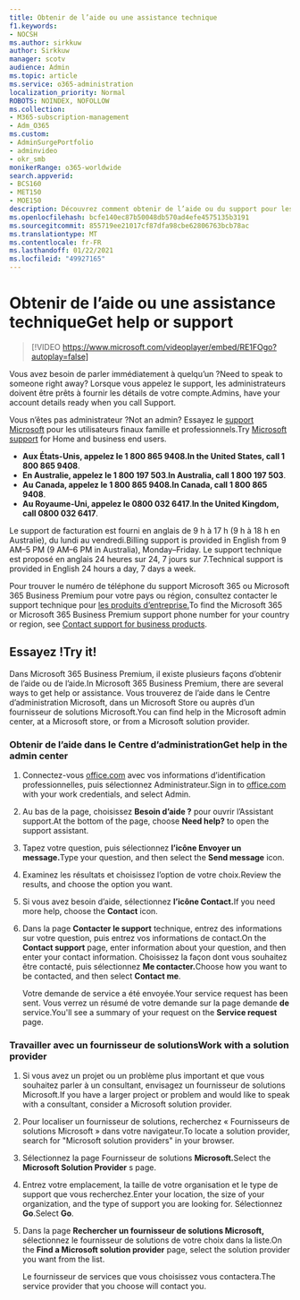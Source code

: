 ```yaml
---
title: Obtenir de l’aide ou une assistance technique
f1.keywords:
- NOCSH
ms.author: sirkkuw
author: Sirkkuw
manager: scotv
audience: Admin
ms.topic: article
ms.service: o365-administration
localization_priority: Normal
ROBOTS: NOINDEX, NOFOLLOW
ms.collection:
- M365-subscription-management
- Adm_O365
ms.custom:
- AdminSurgePortfolio
- adminvideo
- okr_smb
monikerRange: o365-worldwide
search.appverid:
- BCS160
- MET150
- MOE150
description: Découvrez comment obtenir de l’aide ou du support pour les administrateurs dans Microsoft 365 Business Premium.
ms.openlocfilehash: bcfe140ec87b50048db570ad4efe4575135b3191
ms.sourcegitcommit: 855719ee21017cf87dfa98cbe62806763bcb78ac
ms.translationtype: MT
ms.contentlocale: fr-FR
ms.lasthandoff: 01/22/2021
ms.locfileid: "49927165"
---
```

# <a name="get-help-or-support"></a><span data-ttu-id="4df2c-103">Obtenir de l’aide ou une assistance technique</span><span class="sxs-lookup"><span data-stu-id="4df2c-103">Get help or support</span></span>

> [!VIDEO https://www.microsoft.com/videoplayer/embed/RE1FOgo?autoplay=false]

<span data-ttu-id="4df2c-104">Vous avez besoin de parler immédiatement à quelqu’un ?</span><span class="sxs-lookup"><span data-stu-id="4df2c-104">Need to speak to someone right away?</span></span> <span data-ttu-id="4df2c-105">Lorsque vous appelez le support, les administrateurs doivent être prêts à fournir les détails de votre compte.</span><span class="sxs-lookup"><span data-stu-id="4df2c-105">Admins, have your account details ready when you call Support.</span></span>

<span data-ttu-id="4df2c-106">Vous n’êtes pas administrateur ?</span><span class="sxs-lookup"><span data-stu-id="4df2c-106">Not an admin?</span></span> <span data-ttu-id="4df2c-107">Essayez le [support Microsoft](https://go.microsoft.com/fwlink/?linkid=860695) pour les utilisateurs finaux famille et professionnels.</span><span class="sxs-lookup"><span data-stu-id="4df2c-107">Try [Microsoft support](https://go.microsoft.com/fwlink/?linkid=860695) for Home and business end users.</span></span>

- <span data-ttu-id="4df2c-108">**Aux États-Unis, appelez le 1 800 865 9408.**</span><span class="sxs-lookup"><span data-stu-id="4df2c-108">**In the United States, call 1 800 865 9408**.</span></span>
- <span data-ttu-id="4df2c-109">**En Australie, appelez le 1 800 197 503**.</span><span class="sxs-lookup"><span data-stu-id="4df2c-109">**In Australia, call 1 800 197 503**.</span></span>
- <span data-ttu-id="4df2c-110">**Au Canada, appelez le 1 800 865 9408.**</span><span class="sxs-lookup"><span data-stu-id="4df2c-110">**In Canada, call 1 800 865 9408**.</span></span>
- <span data-ttu-id="4df2c-111">**Au Royaume-Uni, appelez le 0800 032 6417**.</span><span class="sxs-lookup"><span data-stu-id="4df2c-111">**In the United Kingdom, call 0800 032 6417**.</span></span>

<span data-ttu-id="4df2c-112">Le support de facturation est fourni en anglais de 9 h à 17 h (9 h à 18 h en Australie), du lundi au vendredi.</span><span class="sxs-lookup"><span data-stu-id="4df2c-112">Billing support is provided in English from 9 AM–5 PM (9 AM–6 PM in Australia), Monday–Friday.</span></span>
<span data-ttu-id="4df2c-113">Le support technique est proposé en anglais 24 heures sur 24, 7 jours sur 7.</span><span class="sxs-lookup"><span data-stu-id="4df2c-113">Technical support is provided in English 24 hours a day, 7 days a week.</span></span>

<span data-ttu-id="4df2c-114">Pour trouver le numéro de téléphone du support Microsoft 365 ou Microsoft 365 Business Premium pour votre pays ou région, consultez contacter le support technique pour [les produits d’entreprise.](https://support.microsoft.com/office/32a17ca7-6fa0-4870-8a8d-e25ba4ccfd4b)</span><span class="sxs-lookup"><span data-stu-id="4df2c-114">To find the Microsoft 365 or Microsoft 365 Business Premium support phone number for your country or region, see [Contact support for business products](https://support.microsoft.com/office/32a17ca7-6fa0-4870-8a8d-e25ba4ccfd4b).</span></span>

## <a name="try-it"></a><span data-ttu-id="4df2c-115">Essayez !</span><span class="sxs-lookup"><span data-stu-id="4df2c-115">Try it!</span></span>

<span data-ttu-id="4df2c-116">Dans Microsoft 365 Business Premium, il existe plusieurs façons d’obtenir de l’aide ou de l’aide.</span><span class="sxs-lookup"><span data-stu-id="4df2c-116">In Microsoft 365 Business Premium, there are several ways to get help or assistance.</span></span> <span data-ttu-id="4df2c-117">Vous trouverez de l’aide dans le Centre d’administration Microsoft, dans un Microsoft Store ou auprès d’un fournisseur de solutions Microsoft.</span><span class="sxs-lookup"><span data-stu-id="4df2c-117">You can find help in the Microsoft admin center, at a Microsoft store, or from a Microsoft solution provider.</span></span>

### <a name="get-help-in-the-admin-center"></a><span data-ttu-id="4df2c-118">Obtenir de l’aide dans le Centre d’administration</span><span class="sxs-lookup"><span data-stu-id="4df2c-118">Get help in the admin center</span></span>

1. <span data-ttu-id="4df2c-119">Connectez-vous [office.com](https://office.com) avec vos informations d’identification professionnelles, puis sélectionnez Administrateur.</span><span class="sxs-lookup"><span data-stu-id="4df2c-119">Sign in to [office.com](https://office.com) with your work credentials, and select Admin.</span></span>
1. <span data-ttu-id="4df2c-120">Au bas de la page, choisissez **Besoin d’aide ?** pour ouvrir l’Assistant support.</span><span class="sxs-lookup"><span data-stu-id="4df2c-120">At the bottom of the page, choose **Need help?** to open the support assistant.</span></span>
1. <span data-ttu-id="4df2c-121">Tapez votre question, puis sélectionnez **l’icône Envoyer un message.**</span><span class="sxs-lookup"><span data-stu-id="4df2c-121">Type your question, and then select the **Send message** icon.</span></span>
1. <span data-ttu-id="4df2c-122">Examinez les résultats et choisissez l’option de votre choix.</span><span class="sxs-lookup"><span data-stu-id="4df2c-122">Review the results, and choose the option you want.</span></span>
1. <span data-ttu-id="4df2c-123">Si vous avez besoin d’aide, sélectionnez **l’icône Contact.**</span><span class="sxs-lookup"><span data-stu-id="4df2c-123">If you need more help, choose the **Contact** icon.</span></span>
1. <span data-ttu-id="4df2c-124">Dans la page **Contacter le support** technique, entrez des informations sur votre question, puis entrez vos informations de contact.</span><span class="sxs-lookup"><span data-stu-id="4df2c-124">On the **Contact support** page, enter information about your question, and then enter your contact information.</span></span> <span data-ttu-id="4df2c-125">Choisissez la façon dont vous souhaitez être contacté, puis sélectionnez **Me contacter.**</span><span class="sxs-lookup"><span data-stu-id="4df2c-125">Choose how you want to be contacted, and then select **Contact me**.</span></span>

    <span data-ttu-id="4df2c-126">Votre demande de service a été envoyée.</span><span class="sxs-lookup"><span data-stu-id="4df2c-126">Your service request has been sent.</span></span> <span data-ttu-id="4df2c-127">Vous verrez un résumé de votre demande sur la page demande **de** service.</span><span class="sxs-lookup"><span data-stu-id="4df2c-127">You'll see a summary of your request on the **Service request** page.</span></span>

### <a name="work-with-a-solution-provider"></a><span data-ttu-id="4df2c-128">Travailler avec un fournisseur de solutions</span><span class="sxs-lookup"><span data-stu-id="4df2c-128">Work with a solution provider</span></span>

1. <span data-ttu-id="4df2c-129">Si vous avez un projet ou un problème plus important et que vous souhaitez parler à un consultant, envisagez un fournisseur de solutions Microsoft.</span><span class="sxs-lookup"><span data-stu-id="4df2c-129">If you have a larger project or problem and would like to speak with a consultant, consider a Microsoft solution provider.</span></span>
1. <span data-ttu-id="4df2c-130">Pour localiser un fournisseur de solutions, recherchez « Fournisseurs de solutions Microsoft » dans votre navigateur.</span><span class="sxs-lookup"><span data-stu-id="4df2c-130">To locate a solution provider, search for "Microsoft solution providers" in your browser.</span></span>
1. <span data-ttu-id="4df2c-131">Sélectionnez la page Fournisseur de solutions **Microsoft.**</span><span class="sxs-lookup"><span data-stu-id="4df2c-131">Select the **Microsoft Solution Provider** s page.</span></span>
1. <span data-ttu-id="4df2c-132">Entrez votre emplacement, la taille de votre organisation et le type de support que vous recherchez.</span><span class="sxs-lookup"><span data-stu-id="4df2c-132">Enter your location, the size of your organization, and the type of support you are looking for.</span></span> <span data-ttu-id="4df2c-133">Sélectionnez **Go**.</span><span class="sxs-lookup"><span data-stu-id="4df2c-133">Select **Go**.</span></span>
1. <span data-ttu-id="4df2c-134">Dans la page **Rechercher un fournisseur de solutions Microsoft,** sélectionnez le fournisseur de solutions de votre choix dans la liste.</span><span class="sxs-lookup"><span data-stu-id="4df2c-134">On the **Find a Microsoft solution provider** page, select the solution provider you want from the list.</span></span>

    <span data-ttu-id="4df2c-135">Le fournisseur de services que vous choisissez vous contactera.</span><span class="sxs-lookup"><span data-stu-id="4df2c-135">The service provider that you choose will contact you.</span></span>